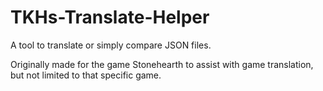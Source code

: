 # TKHs-Translate-Helper
A tool to translate or simply compare JSON files.

Originally made for the game Stonehearth to assist with game translation, but not limited to that specific game.
